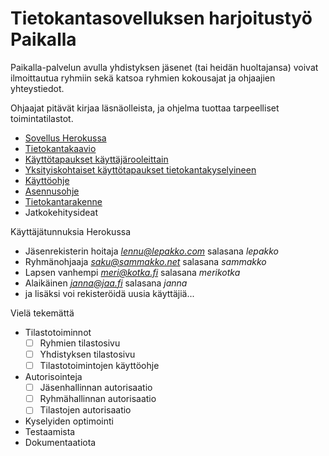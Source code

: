 # Tietokantasovelluksen harjoitustyö Paikalla

Paikalla-palvelun avulla yhdistyksen jäsenet (tai heidän huoltajansa) voivat ilmoittautua ryhmiin sekä katsoa ryhmien kokousajat ja ohjaajien yhteystiedot.

Ohjaajat pitävät kirjaa läsnäolleista, ja ohjelma tuottaa tarpeelliset toimintatilastot.

- [Sovellus Herokussa](https://olenpaikalla.herokuapp.com)
- [Tietokantakaavio](documentation/tietokantakaavio.svg)
- [Käyttötapaukset käyttäjärooleittain](documentation/kayttotapaukset.md)
- [Yksityiskohtaiset käyttötapaukset tietokantakyselyineen](kyselyt.md)
- [Käyttöohje](documentation/kayttoohje.md)
- [Asennusohje](documentation/asennus.md)
- [Tietokantarakenne](documentation/tietokantarakenne.md)
- Jatkokehitysideat

Käyttäjätunnuksia Herokussa
- Jäsenrekisterin hoitaja *lennu@lepakko.com* salasana *lepakko*
- Ryhmänohjaaja *saku@sammakko.net* salasana *sammakko*
- Lapsen vanhempi *meri@kotka.fi* salasana *merikotka*
- Alaikäinen *janna@jaa.fi* salasana *janna*
- ja lisäksi voi rekisteröidä uusia käyttäjiä...

Vielä tekemättä
- Tilastotoiminnot
  - [ ] Ryhmien tilastosivu
  - [ ] Yhdistyksen tilastosivu
  - [ ] Tilastotoimintojen käyttöohje
- Autorisointeja
  - [ ] Jäsenhallinnan autorisaatio
  - [ ] Ryhmähallinnan autorisaatio
  - [ ] Tilastojen autorisaatio
- Kyselyiden optimointi
- Testaamista
- Dokumentaatiota
